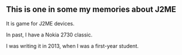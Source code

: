 ## This is one in some my memories about J2ME

It is game for J2ME devices. 

In past, I have a Nokia 2730 classic.

I was writing it in 2013, when I was a first-year student.


